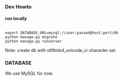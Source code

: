 ### Dev Howto

#### run locally

```

export DATABASE_URL=mysql://user:passwd@host:port/db
python manage.py migrate
python manage.py runserver
```

Note: create db with utf8mb4_unicode_ci character set.

### DATABASE

We use MySQL for now.


